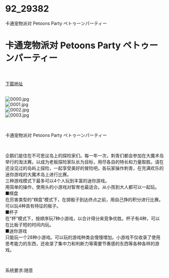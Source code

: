 # 92_29382
卡通宠物派对 Petoons Party ペトゥーンパーティー
# 卡通宠物派对 Petoons Party ペトゥーンパーティー
 <br/></br>
[下载地址](https://www.switch520.cc/article/29382 "下载地址")
<br/></br>

<p><img title="0000.jpg" src="https://www.switch520.cc/muke_img/2022_04_09_38fe62a7bc1ab.jpg" alt="0000.jpg"><br>
<img title="0001.jpg" src="https://www.switch520.cc/muke_img/2022_04_09_bde8cec547149.jpg" alt="0001.jpg"><br>
<img title="0002.jpg" src="https://www.switch520.cc/muke_img/2022_04_09_322af8ed37019.jpg" alt="0002.jpg"><br>
<img title="0003.jpg" src="https://www.switch520.cc/muke_img/2022_04_09_73c8995a826ce.jpg" alt="0003.jpg"></p>
<p>&nbsp;</p>
<p>卡通宠物派对 Petoons Party ペトゥーンパーティー</p>
<p>&nbsp;</p>
<p>企鹅们是住在不可思议岛上的探险家们。每一年一次，刺青们都会参加在大魔术岛举行的淘汰赛。以成为老板探险家队长为目标，用尽各自的特长和力量取胜。请在还没见过的岛屿上探险，一起享受美好的冒险吧。各玩家操作刺青，在充满欢乐的迷你游戏的大魔术岛上进行比赛。<br>
三种游戏模式下最多可以4个人玩到丰富的迷你游戏。<br>
用简单的操作，使用头的小游戏对智育也最适合。从小孩到大人都可以一起玩。<br>
■棋盘<br>
在厉害类型的“棋盘”模式下，在掷骰子到达终点之前，用自己挣的积分进行比赛。可以玩4种具有特征的板子。<br>
■杯子<br>
在“杯”模式下，按顺序玩7种小游戏，以合计得分来竞争优胜。杯子有4种，可以在比板子短的时间内玩。<br>
■迷你游戏<br>
只能玩一个28种小游戏。可以玩的游戏种类会慢慢增加。小游戏不仅收录了使用思考能力的东西，还收录了集中力和判断力等需要节奏感的东西等各种各样的游戏。</p>
<p>&nbsp;</p>
<p>系统要求:随意</p>



